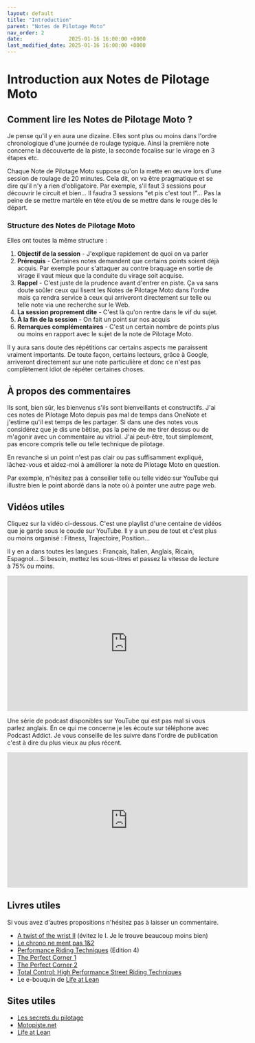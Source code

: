 ```yaml
---
layout: default
title: "Introduction"
parent: "Notes de Pilotage Moto"
nav_order: 2
date:               2025-01-16 16:00:00 +0000
last_modified_date: 2025-01-16 16:00:00 +0000
---
```


# Introduction aux Notes de Pilotage Moto

## Comment lire les Notes de Pilotage Moto ?

Je pense qu'il y en aura une dizaine. Elles sont plus ou moins dans l'ordre chronologique d'une journée de roulage typique. Ainsi la première note concerne la découverte de la piste, la seconde focalise sur le virage en 3 étapes etc.

Chaque Note de Pilotage Moto suppose qu'on la mette en œuvre lors d'une session de roulage de 20 minutes. Cela dit, on va être pragmatique et se dire qu'il n'y a rien d'obligatoire. Par exemple, s'il faut 3 sessions pour découvrir le circuit et bien... Il faudra 3 sessions "et pis c'est tout !"... Pas la peine de se mettre martèle en tête et/ou de se mettre dans le rouge dès le départ.



### Structure des Notes de Pilotage Moto

Elles ont toutes la même structure :

1. **Objectif de la session** - J'explique rapidement de quoi on va parler
1. **Prérequis** - Certaines notes demandent que certains points soient déjà acquis. Par exemple pour s'attaquer au contre braquage en sortie de virage il vaut mieux que la conduite du virage soit acquise.
1. **Rappel** - C'est juste de la prudence avant d'entrer en piste. Ça va sans doute soûler ceux qui lisent les Notes de Pilotage Moto dans l'ordre mais ça rendra service à ceux qui arriveront directement sur telle ou telle note via une recherche sur le Web.
1. **La session proprement dite** - C'est là qu'on rentre dans le vif du sujet.
1. **À la fin de la session** - On fait un point sur nos acquis
1. **Remarques complémentaires** - C'est un certain nombre de points plus ou moins en rapport avec le sujet de la note de Pilotage Moto.

Il y aura sans doute des répétitions car certains aspects me paraissent vraiment importants. De toute façon, certains lecteurs, grâce à Google, arriveront directement sur une note particulière et donc ce n'est pas complètement idiot de répéter certaines choses.

<!-- Attention. Sur le site [40tude](https://www.40tude.fr/), les notes de Pilotage Moto peuvent ne pas apparaître dans l'ordre. En effet, si j'ajoute un complément à telle ou telle note, cette dernière arrivera en haut de la liste et sur la première page du site. Ce n'est pas la peine de râler... Il suffit de les lire dans l'ordre de leur numérotation et/ou d'aller sur cette [page](https://www.40tude.fr/pilotage-moto/) qui fait office de table des matières et de choisir un sujet particulier. De plus chaque note de Pilotage Moto dispose de 2 tableaux en haut et en bas de page avec des liens sur les notes précédente et suivante ainsi que la table des matières. Enfin sur PC, il y a un lien vers la table des matières en haut de toutes les pages du site. -->




## À propos des commentaires

Ils sont, bien sûr, les bienvenus s'ils sont bienveillants et constructifs. J'ai ces notes de Pilotage Moto depuis pas mal de temps dans OneNote et j'estime qu'il est temps de les partager. Si dans une des notes vous considérez que je dis une bêtise, pas la peine de me tirer dessus ou de m'agonir avec un commentaire au vitriol. J'ai peut-être, tout simplement, pas encore compris telle ou telle technique de pilotage.

En revanche si un point n'est pas clair ou pas suffisamment expliqué, lâchez-vous et aidez-moi à améliorer la note de Pilotage Moto en question.

Par exemple, n'hésitez pas à conseiller telle ou telle vidéo sur YouTube qui illustre bien le point abordé dans la note où à pointer une autre page web.

<!-- Si ça part en vrille je fermerai les commentaires mais je continuerai à publier et à éditer les notes. -->




## Vidéos utiles

Cliquez sur la vidéo ci-dessous. C'est une playlist d'une centaine de vidéos que je garde sous le coude sur YouTube. Il y a un peu de tout et c'est plus ou moins organisé : Fitness, Trajectoire, Position...

Il y en a dans toutes les langues : Français, Italien, Anglais, Ricain, Espagnol... Si besoin, mettez les sous-titres et passez la vitesse de lecture à 75% ou moins.

<!-- https://www.youtube.com/playlist?list=PLOmfq6wDOTY7St0LApT2rQh3fsZKbvYUS -->

<iframe width="560" height="315" src="https://www.youtube.com/embed/videoseries?si=5AktqODs0LX3bt7i&amp;list=PLOmfq6wDOTY7St0LApT2rQh3fsZKbvYUS" title="YouTube video player" frameborder="0" allow="accelerometer; autoplay; clipboard-write; encrypted-media; gyroscope; picture-in-picture; web-share" referrerpolicy="strict-origin-when-cross-origin" allowfullscreen></iframe>

Une série de podcast disponibles sur YouTube qui est pas mal si vous parlez anglais. En ce qui me concerne je les écoute sur téléphone avec Podcast Addict. Je vous conseille de les suivre dans l'ordre de publication c'est à dire du plus vieux au plus récent.

<!-- https://www.youtube.com/watch?v=7Joj-yc_pWM&list=PLNOc2dc5lwq_f6NsNYG49PqkwYAmEVt32 -->

<iframe width="560" height="315" src="https://www.youtube.com/embed/7Joj-yc_pWM?si=k61W85NBye3zYzAW" title="YouTube video player" frameborder="0" allow="accelerometer; autoplay; clipboard-write; encrypted-media; gyroscope; picture-in-picture; web-share" referrerpolicy="strict-origin-when-cross-origin" allowfullscreen></iframe>



## Livres utiles

Si vous avez d'autres propositions n'hésitez pas à laisser un commentaire.

* [A twist of the wrist II](https://www.amazon.fr/Twist-Wrist-Vol-Performance-Motorcycle/dp/0965045021/ref%3Dsr_1_1?__mk_fr_FR=%C3%85M%C3%85%C5%BD%C3%95%C3%91&crid=TLKKSHBHVY2Z&keywords=twist+of+the+wrist&qid=1567934828&s=gateway&sprefix=TWIST+OF+%2Caps%2C219&sr=8-1) (évitez le I. Je le trouve beaucoup moins bien)
* [Le chrono ne ment pas 1&2](http://kennyforay.com/shop/Le-chrono-ne-ment-pas-1%262-p195955506)
* [Performance Riding Techniques](https://www.performanceridingtechniques.co.uk/product/performance-riding-techniques) (Edition 4)
* [The Perfect Corner 1](https://www.amazon.fr/gp/product/0997382422/ref%3Dppx_yo_dt_b_asin_title_o05_s00?ie=UTF8&psc=1)
* [The Perfect Corner 2](https://www.amazon.fr/gp/product/0997382449/ref%3Dppx_yo_dt_b_asin_title_o04_s00?ie=UTF8&psc=1)
* [Total Control: High Performance Street Riding Techniques](https://www.amazon.fr/gp/product/0760343446/ref%3Dppx_yo_dt_b_asin_title_o06_s00?ie=UTF8&psc=1)
* Le e-bouquin de [Life at Lean](https://lifeatlean.com/free-guide-and-training-series/)





## Sites utiles

* [Les secrets du pilotage](http://dmic.free.fr/Pilotage/Secrets-du-pilotage-shared-by-Micboy.pdf)
* [Motopiste.net](http://www.motopiste.net/)
* [Life at Lean](https://lifeatlean.com/free-guide-and-training-series/)

